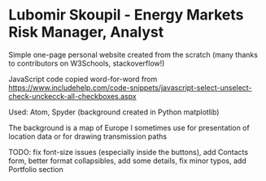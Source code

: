 # Lubomir Skoupil - Energy Markets Risk Manager, Analyst
Simple one-page personal website created from the scratch (many thanks to contributors on W3Schools, stackoverflow!)

JavaScript code copied word-for-word from https://www.includehelp.com/code-snippets/javascript-select-unselect-check-unckecck-all-checkboxes.aspx

Used: Atom, Spyder (background created in Python matplotlib)

The background is a map of Europe I sometimes use for presentation of location data or for drawing transmission paths

TODO: fix font-size issues (especially inside the buttons), add Contacts form, better format collapsibles, add some details, 
fix minor typos, add Portfolio section
